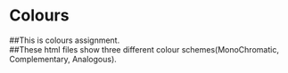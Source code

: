 # Colours
##This is colours assignment.<br>
##These html files show three different colour schemes(MonoChromatic, Complementary, Analogous). 

